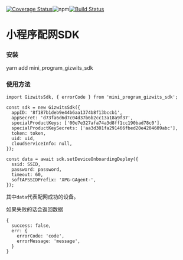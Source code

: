 <a href='https://coveralls.io/github/gizwits/mini_program_gizwits_sdk?branch=master'><img src='https://coveralls.io/repos/github/gizwits/mini_program_gizwits_sdk/badge.svg?branch=master' alt='Coverage Status' /></a><img alt="npm" src="https://img.shields.io/npm/v/mini_program_gizwits_sdk">[![Build Status](https://travis-ci.org/gizwits/mini_program_gizwits_sdk.svg?branch=master)](https://travis-ci.org/gizwits/mini_program_gizwits_sdk)

# 小程序配网SDK

### 安装

yarn add mini_program_gizwits_sdk

### 使用方法

```
import GizwitsSdk, { errorCode } from 'mini_program_gizwits_sdk';

const sdk = new GizwitsSdk({
  appID: '8f187b1deb9e44b6aa1374b8f13bccb1',
  appSecret: 'd73fa6d6d7c04d37b6b2cc13a18a9f37',
  specialProductKeys: ['00e7e327afa74a3d8ff1cc190bad78c0'],
  specialProductKeySecrets: ['aa3d301fa291466fbed20e4204609abc'],
  token: token,
  uid: uid,
  cloudServiceInfo: null,
});

const data = await sdk.setDeviceOnboardingDeploy({
  ssid: SSID,
  password: password,
  timeout: 60,
  softAPSSIDPrefix: 'XPG-GAgent-',
});
```

其中`data`代表配网成功的设备。

如果失败的话会返回数据

```
{
  success: false,
  err: {
    errorCode: 'code',
    errorMessage: 'message',
  }
}
```
